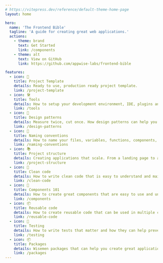 ```yaml
---
# https://vitepress.dev/reference/default-theme-home-page
layout: home

hero:
  name: 'The Frontend Bible'
  tagline: 'A guide for creating great web applications.'
  actions:
    - theme: brand
      text: Get Started
      link: /components
    - theme: alt
      text: View on GitHub
      link: https://github.com/appwise-labs/frontend-bible

features:
  - icon: 🤝
    title: Project Template
    details: Ready to use, production ready project template.
    link: /project-template
  - icon: 🛠
    title: Tools
    details: How to setup your development environment, IDE, plugins and more.
    link: /tools
  - icon: 🧬
    title: Design patterns
    details: Measure twice, cut once. How design patterns can help you create better code.
    link: /design-patterns
  - icon: 📝
    title: Naming conventions
    details: How to name your files, variables, functions, components, ...
    link: /naming-conventions
  - icon: 📚
    title: Project structure
    details: Creating applications that scale. From a landing page to a full Saas platform.
    link: /project-structure
  - icon: 🧹
    title: Clean code
    details: How to write clean code that is easy to understand and maintain.
    link: /clean-code
  - icon: 🧩
    title: Components 101
    details: How to create great components that are easy to use and understand
    link: /components
  - icon: 📦
    title: Reusable code
    details: How to create reusable code that can be used in multiple components.
    link: /reusable-code
  - icon: 🧪
    title: Testing
    details: How to write tests that matter and how they can help prevent regression.
    link: /testing
  - icon: 📦
    title: Packages
    details: Wisemen packages that can help you create great applications.
    link: /packages
---
```

